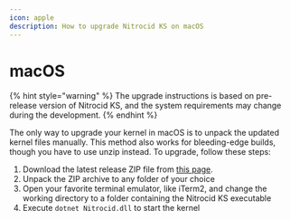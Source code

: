 ```yaml
---
icon: apple
description: How to upgrade Nitrocid KS on macOS
---
```


# macOS

{% hint style="warning" %}
The upgrade instructions is based on pre-release version of Nitrocid KS, and the system requirements may change during the development.
{% endhint %}

The only way to upgrade your kernel in macOS is to unpack the updated kernel files manually. This method also works for bleeding-edge builds, though you have to use unzip instead. To upgrade, follow these steps:

1. Download the latest release ZIP file from [this page](https://github.com/Aptivi/Kernel-Simulator/releases).
2. Unpack the ZIP archive to any folder of your choice
3. Open your favorite terminal emulator, like iTerm2, and change the working directory to a folder containing the Nitrocid KS executable
4. Execute `dotnet Nitrocid.dll` to start the kernel

